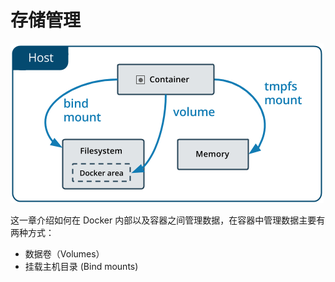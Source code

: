 # 存储管理

![](../../.gitbook/assets/types-of-mounts.png)

这一章介绍如何在 Docker 内部以及容器之间管理数据，在容器中管理数据主要有两种方式：

* 数据卷（Volumes）
* 挂载主机目录 (Bind mounts)
